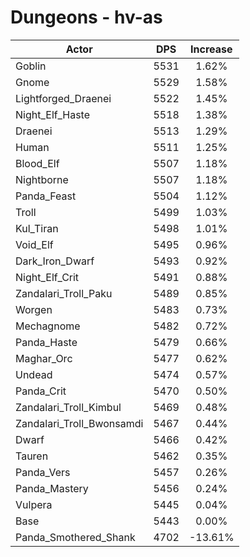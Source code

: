 # Dungeons - hv-as
| Actor | DPS | Increase |
|---|:---:|:---:|
|Goblin|5531|1.62%|
|Gnome|5529|1.58%|
|Lightforged_Draenei|5522|1.45%|
|Night_Elf_Haste|5518|1.38%|
|Draenei|5513|1.29%|
|Human|5511|1.25%|
|Blood_Elf|5507|1.18%|
|Nightborne|5507|1.18%|
|Panda_Feast|5504|1.12%|
|Troll|5499|1.03%|
|Kul_Tiran|5498|1.01%|
|Void_Elf|5495|0.96%|
|Dark_Iron_Dwarf|5493|0.92%|
|Night_Elf_Crit|5491|0.88%|
|Zandalari_Troll_Paku|5489|0.85%|
|Worgen|5483|0.73%|
|Mechagnome|5482|0.72%|
|Panda_Haste|5479|0.66%|
|Maghar_Orc|5477|0.62%|
|Undead|5474|0.57%|
|Panda_Crit|5470|0.50%|
|Zandalari_Troll_Kimbul|5469|0.48%|
|Zandalari_Troll_Bwonsamdi|5467|0.44%|
|Dwarf|5466|0.42%|
|Tauren|5462|0.35%|
|Panda_Vers|5457|0.26%|
|Panda_Mastery|5456|0.24%|
|Vulpera|5445|0.04%|
|Base|5443|0.00%|
|Panda_Smothered_Shank|4702|-13.61%|
